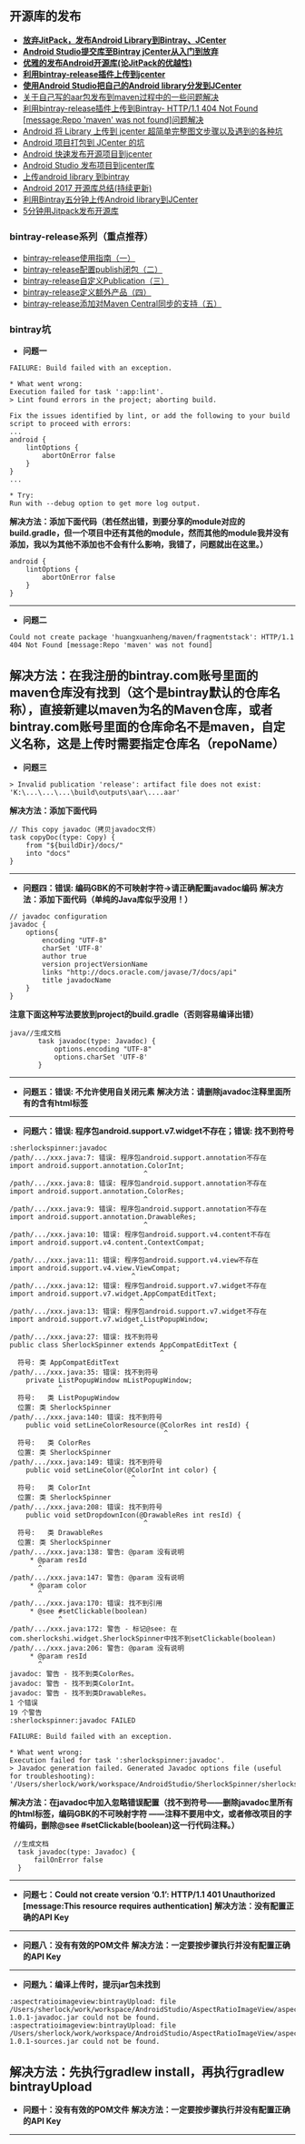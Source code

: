 ## 开源库的发布
- [**放弃JitPack，发布Android Library到Bintray、JCenter**](https://www.jianshu.com/p/9f81d5b5a451)
- [**Android Studio提交库至Bintray jCenter从入门到放弃**](https://www.jianshu.com/p/31410d71eaba)
- [**优雅的发布Android开源库(论JitPack的优越性)**](http://www.jianshu.com/p/4cfa850c01f5)
- [**利用bintray-release插件上传到jcenter**](http://blog.csdn.net/roly_yu/article/details/53486731)
- [**使用Android Studio把自己的Android library分发到JCenter**](http://sherlockshi.github.io/2016/09/29/15_Android/1555_Maven/%E4%BD%BF%E7%94%A8Android%20Studio%E6%8A%8A%E8%87%AA%E5%B7%B1%E7%9A%84Android%20library%E5%88%86%E5%8F%91%E5%88%B0jCenter/)
- [关于自己写的aar包发布到maven过程中的一些问题解决](http://blog.csdn.net/huangxuanheng/article/details/52495968)
- [利用bintray-release插件上传到Bintray- HTTP/1.1 404 Not Found [message:Repo 'maven' was not found]问题解决](http://www.voidcn.com/article/p-bifcbrue-od.html)
- [Android 将 Library 上传到 jcenter 超简单完整图文步骤以及遇到的各种坑](https://juejin.im/entry/5844c30561ff4b006c34b133)
- [Android 项目打包到 JCenter 的坑](https://www.jianshu.com/p/c721f9297b2f)
- [Android 快速发布开源项目到jcenter](http://blog.csdn.net/lmj623565791/article/details/51148825)
- [Android Studio 发布项目到jcenter库](https://www.jianshu.com/p/4a693337e3bd)
- [上传android library 到bintray](https://www.jianshu.com/p/499a086e3bab/)
- [Android 2017 开源库总结(持续更新)](http://www.apkbus.com/blog-912299-76478.html)
- [利用Bintray五分钟上传Android library到JCenter](http://www.jianshu.com/p/eb44c482b464)
- [5分钟用Jitpack发布开源库](http://blog.csdn.net/qq_34507976/article/details/54016056)


### bintray-release系列（重点推荐）
- [bintray-release使用指南（一）](https://www.jianshu.com/p/b4c46ee78b2f)
- [bintray-release配置publish闭包（二）](https://www.jianshu.com/p/e21602730aef)
- [bintray-release自定义Publication（三）](https://www.jianshu.com/p/dfb23f0ab44b)
- [bintray-release定义额外产品（四）](https://www.jianshu.com/p/49e27d02ce2d)
- [bintray-release添加对Maven Central同步的支持（五）](https://www.jianshu.com/p/06248ed5a0f2)


### bintray坑
- **问题一**
```
FAILURE: Build failed with an exception.

* What went wrong:
Execution failed for task ':app:lint'.
> Lint found errors in the project; aborting build.

Fix the issues identified by lint, or add the following to your build script to proceed with errors:
...
android {
    lintOptions {
        abortOnError false
    }
}
...

* Try:        
Run with --debug option to get more log output.
```
**解决方法：添加下面代码（若任然出错，到要分享的module对应的build.gradle，但一个项目中还有其他的module，然而其他的module我并没有添加，我以为其他不添加也不会有什么影响，我错了，问题就出在这里。）**
```
android {
    lintOptions {
        abortOnError false
    }
}
```
-------------------------------------------------------------------------------------------------
- **问题二**
```
Could not create package 'huangxuanheng/maven/fragmentstack': HTTP/1.1 404 Not Found [message:Repo 'maven' was not found]
```
**解决方法：在我注册的bintray.com账号里面的maven仓库没有找到（这个是bintray默认的仓库名称），直接新建以maven为名的Maven仓库，或者bintray.com账号里面的仓库命名不是maven，自定义名称，这是上传时需要指定仓库名（repoName）**
-------------------------------------------------------------------------------------------------
- **问题三**
```
> Invalid publication 'release': artifact file does not exist: 'K:\...\...\...\build\outputs\aar\....aar'
```
**解决方法：添加下面代码**
```
// This copy javadoc（拷贝javadoc文件）
task copyDoc(type: Copy) {
    from "${buildDir}/docs/"
    into "docs"
}
```
-------------------------------------------------------------------------------------------------
- **问题四：错误: 编码GBK的不可映射字符->请正确配置javadoc编码**
**解决方法：添加下面代码（单纯的Java库似乎没用！）**
```
// javadoc configuration
javadoc {
    options{
        encoding "UTF-8"
        charSet 'UTF-8'
        author true
        version projectVersionName
        links "http://docs.oracle.com/javase/7/docs/api"
        title javadocName
    }
}
```
**注意下面这种写法要放到project的build.gradle（否则容易编译出错）**
```
java//生成文档
       task javadoc(type: Javadoc) {
           options.encoding "UTF-8"
           options.charSet 'UTF-8'
       }
```
-------------------------------------------------------------------------------------------------
- **问题五：错误: 不允许使用自关闭元素**
**解决方法：请删除javadoc注释里面所有的含有html标签**
-------------------------------------------------------------------------------------------------
- **问题六：错误: 程序包android.support.v7.widget不存在；错误: 找不到符号**
```
:sherlockspinner:javadoc
/path/.../xxx.java:7: 错误: 程序包android.support.annotation不存在
import android.support.annotation.ColorInt;
                                 ^
/path/.../xxx.java:8: 错误: 程序包android.support.annotation不存在
import android.support.annotation.ColorRes;
                                 ^
/path/.../xxx.java:9: 错误: 程序包android.support.annotation不存在
import android.support.annotation.DrawableRes;
                                 ^
/path/.../xxx.java:10: 错误: 程序包android.support.v4.content不存在
import android.support.v4.content.ContextCompat;
                                 ^
/path/.../xxx.java:11: 错误: 程序包android.support.v4.view不存在
import android.support.v4.view.ViewCompat;
                              ^
/path/.../xxx.java:12: 错误: 程序包android.support.v7.widget不存在
import android.support.v7.widget.AppCompatEditText;
                                ^
/path/.../xxx.java:13: 错误: 程序包android.support.v7.widget不存在
import android.support.v7.widget.ListPopupWindow;
                                ^
/path/.../xxx.java:27: 错误: 找不到符号
public class SherlockSpinner extends AppCompatEditText {
                                     ^
  符号: 类 AppCompatEditText
/path/.../xxx.java:35: 错误: 找不到符号
    private ListPopupWindow mListPopupWindow;
            ^
  符号:   类 ListPopupWindow
  位置: 类 SherlockSpinner
/path/.../xxx.java:140: 错误: 找不到符号
    public void setLineColorResource(@ColorRes int resId) {
                                      ^
  符号:   类 ColorRes
  位置: 类 SherlockSpinner
/path/.../xxx.java:149: 错误: 找不到符号
    public void setLineColor(@ColorInt int color) {
                              ^
  符号:   类 ColorInt
  位置: 类 SherlockSpinner
/path/.../xxx.java:208: 错误: 找不到符号
    public void setDropdownIcon(@DrawableRes int resId) {
                                 ^
  符号:   类 DrawableRes
  位置: 类 SherlockSpinner
/path/.../xxx.java:138: 警告: @param 没有说明
     * @param resId
       ^
/path/.../xxx.java:147: 警告: @param 没有说明
     * @param color
       ^
/path/.../xxx.java:170: 错误: 找不到引用
     * @see #setClickable(boolean)
            ^
/path/.../xxx.java:172: 警告 - 标记@see: 在com.sherlockshi.widget.SherlockSpinner中找不到setClickable(boolean)
/path/.../xxx.java:206: 警告: @param 没有说明
     * @param resId
       ^
javadoc: 警告 - 找不到类ColorRes。
javadoc: 警告 - 找不到类ColorInt。
javadoc: 警告 - 找不到类DrawableRes。
1 个错误
19 个警告
:sherlockspinner:javadoc FAILED

FAILURE: Build failed with an exception.

* What went wrong:
Execution failed for task ':sherlockspinner:javadoc'.
> Javadoc generation failed. Generated Javadoc options file (useful for troubleshooting): '/Users/sherlock/work/workspace/AndroidStudio/SherlockSpinner/sherlockspinner/build/tmp/javadoc/javadoc.options'
```

**解决方法：在javadoc中加入忽略错误配置（找不到符号——删除javadoc里所有的html标签，编码GBK的不可映射字符 ——注释不要用中文，或者修改项目的字符编码，删除@see #setClickable(boolean)这一行代码注释。）**
```
 //生成文档
  task javadoc(type: Javadoc) {
      failOnError false
  }
```
-------------------------------------------------------------------------------------------------
- **问题七：Could not create version ‘0.1’: HTTP/1.1 401 Unauthorized [message:This resource requires authentication]**
**解决方法：没有配置正确的API Key**
-------------------------------------------------------------------------------------------------
- **问题八：没有有效的POM文件**
**解决方法：一定要按步骤执行并没有配置正确的API Key**
-------------------------------------------------------------------------------------------------
- **问题九：编译上传时，提示jar包未找到**
```
:aspectratioimageview:bintrayUpload: file /Users/sherlock/work/workspace/AndroidStudio/AspectRatioImageView/aspectratioimageview/build/libs/aspectratioimageview-1.0.1-javadoc.jar could not be found.
:aspectratioimageview:bintrayUpload: file /Users/sherlock/work/workspace/AndroidStudio/AspectRatioImageView/aspectratioimageview/build/libs/aspectratioimageview-1.0.1-sources.jar could not be found.
```
**解决方法：先执行gradlew install，再执行gradlew bintrayUpload**
-------------------------------------------------------------------------------------------------
- **问题十：没有有效的POM文件**
**解决方法：一定要按步骤执行并没有配置正确的API Key**
-------------------------------------------------------------------------------------------------






















